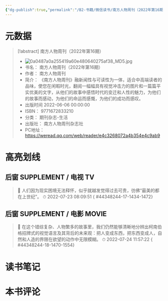 ```yaml
---
{"dg-publish":true,"permalink":"/B2-书籍/微信读书/南方人物周刊（2022年第16期）/"}
---
```


# 元数据
> [!abstract] 南方人物周刊（2022年第16期）
> - ![0a0487a0a255419a60e480640275af38_MD5.jpg](/img/user/images/0a0487a0a255419a60e480640275af38_MD5.jpg)
> - 书名： 南方人物周刊（2022年第16期）
> - 作者： 南方人物周刊
> - 简介： 《南方人物周刊》融新闻性与可读性为一体，适合中高端读者的品味，使您在闲暇时光，翻阅一幅幅具有视觉冲击力的图片和一篇篇平实优美的文字，从他们的故事中感悟时代的变迁和人性的魅力，为他们的故事而感动，为他们的命运而感慨，为他们的成功而感叹。
> - 出版时间 2022-06-06 00:00:00
> - ISBN： 9771672833210
> - 分类： 期刊杂志-生活
> - 出版社： 南方人物周刊杂志社
> - PC地址：https://weread.qq.com/web/reader/e4c3268072a4b354e4c9ab9

# 高亮划线

## 后窗 SUPPLEMENT / 电视 TV

> 📌 人们因为现实困境无法释怀，似乎就越发觉得过去可贵，彷佛“最美的都在上世纪”。 
> ⏱ 2022-07-23 08:09:51
{ #44348244-17-1434-1472}


## 后窗 SUPPLEMENT / 电影 MOVIE

> 📌 在这个错综复杂、人物繁多的故事里，我们仍然能够清晰地分辨出柯南伯格招牌式的视觉语言及其背后的未来观：把人变成东西，把东西变成人，自然和人造的界限在欲望的动作中无限模糊。 
> ⏱ 2022-07-24 11:57:22
{ #44348244-18-1470-1554}


# 读书笔记

# 本书评论
